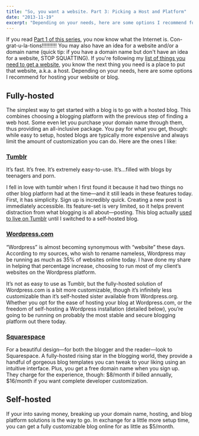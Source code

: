 ```yaml
---
title: "So, you want a website. Part 3: Picking a Host and Platform"
date: "2013-11-19"
excerpt: "Depending on your needs, here are some options I recommend for hosting your website or blog."
---
```


If you read [Part 1 of this series](/blog/the-interwebz-1), you now know what the Internet is.
Con-grat-u-la-tions!!!!!!!!!! You may also have an idea for a website and/or a domain name (quick tip: if you have a
domain name but don't have an idea for a website, STOP SQUATTING). If you're following
my [list of things you need to get a website](/blog/the-interwebz-2),
you know the next thing you need is a place to put that website, a.k.a. a host. Depending on your needs, here are some
options I recommend for hosting your website or blog.

## Fully-hosted

The simplest way to get started with a blog is to go with a hosted blog. This combines choosing a blogging platform with
the previous step of finding a web host. Some even let you purchase your domain name through them, thus providing an
all-inclusive package. You pay for what you get, though: while easy to setup, hosted blogs are typically more expensive
and always limit the amount of customization you can do. Here are the ones I like:

### [Tumblr][tumblr]

It’s fast. It’s free. It’s extremely easy-to-use. It’s…filled with blogs by teenagers and porn.

I fell in love with tumblr when I first found it because it had two things no other blog platform had at the time—and it
still leads in these features today. First, it has simplicity. Sign up is incredibly quick. Creating a new post is
immediately accessible. Its feature-set is very limited, so it helps prevent distraction from what blogging is all
about—posting. This blog actually [used to live on Tumblr][sumwritings-tumblr] until I switched to a self-hosted blog.

### [Wordpress.com][wordpress.com]

“Wordpress” is almost becoming synonymous with “website” these days. According to my sources, who wish to rename
nameless, Wordpress may be running as much as 35% of websites online today. I have done my share in helping that
percentage increase, choosing to run most of my client’s websites on the Wordpress platform.

It’s not as easy to use as Tumblr, but the fully-hosted solution of Wordpress.com is a bit more customizable, though
it’s infinitely less customizable than it’s self-hosted sister available from Wordpress.org. Whether you opt for the
ease of hosting your blog at Wordpress.com, or the freedom of self-hosting a Wordpress installation (detailed below),
you’re going to be running on probably the most stable and secure blogging platform out there today.

### [Squarespace][squarespace]

For a beautiful design—for both the blogger and the reader—look to Squarespace. A fully-hosted rising star in the
blogging world, they provide a handful of gorgeous blog templates you can tweak to your liking using an intuitive
interface. Plus, you get a free domain name when you sign up. They charge for the experience,
though: $8/month if billed annually, $16/month if you want complete developer customization.

## Self-hosted

If your into saving money, breaking up your domain name, hosting, and blog platform solutions is the way to go. In
exchange for a little more setup time, you can get a fully customizable blog online for as little as $5/month.


[part-2]: /blog/the-interwebz-2

[tumblr]: http://tumblr.com/

[sumwritings-tumblr]: http://sumwritings.tumblr.com

[squarespace]: https://squarespace.com/

[wordpress.com]: https://wordpress.com/
